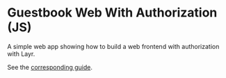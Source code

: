 # Guestbook Web With Authorization (JS)

A simple web app showing how to build a web frontend with authorization with Layr.

See the [corresponding guide](https://layrjs.com/docs/v1/introduction/authorization?language=js).
